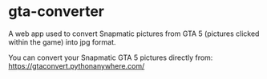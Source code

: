 # gta-converter

A web app used to convert Snapmatic pictures from GTA 5 (pictures clicked within the game) into jpg format.

You can convert your Snapmatic GTA 5 pictures directly from:
https://gtaconvert.pythonanywhere.com/
